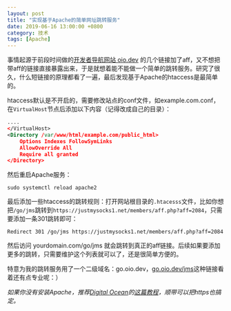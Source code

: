 ```yaml
---
layout: post
title: "实现基于Apache的简单网址跳转服务"
date: 2019-06-16 13:00:00 +0800
category: 技术
tags: [Apache]
---
```


事情起源于前段时间做的[开发者导航网站 oio.dev](https://oio.dev) 的几个链接加了aff，又不想把带aff的链接直接暴露出来，于是就想着能不能做一个简单的跳转服务。研究了很久，什么短链接的原理都看了一遍，最后发现基于Apache的htaccess是最简单的。

htaccess默认是不开启的，需要修改站点的conf文件，如example.com.conf，在`VirtualHost`节点后添加以下内容（记得改成自己的目录）：

```xml
....
</VirtualHost>
<Directory /var/www/html/example.com/public_html>
    Options Indexes FollowSymLinks
    AllowOverride All
    Require all granted
</Directory>
```

然后重启Apache服务：

```shell
sudo systemctl reload apache2
```

最后添加一些htaccess的跳转规则：打开网站根目录的`.htacesss`文件，比如你想把`/go/jms`跳转到`https://justmysocks1.net/members/aff.php?aff=2084`，只需要添加一条301跳转即可：

```shell
Redirect 301 /go/jms https://justmysocks1.net/members/aff.php?aff=2084
```

然后访问 yourdomain.com/go/jms 就会跳转到真正的aff链接。后续如果要添加更多的跳转，只需要维护这个列表就可以了，还是很简单方便的。

特意为我的跳转服务用了一个二级域名：go.oio.dev，[go.oio.dev/jms](https://go.oio.dev/jms)这种链接看着还有点专业呢：）

*如果你没有安装Apache，推荐[Digital Ocean](https://go.oio.dev/do)的[这篇教程](https://www.digitalocean.com/community/tutorials/how-to-secure-apache-with-let-s-encrypt-on-debian-9)，顺带可以把https也搞定。*